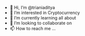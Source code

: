 - 👋 Hi, I’m @trianiaditya 
- 👀 I’m interested in Cryptocurrency
- 🌱 I’m currently learning all about 
- 💞️ I’m looking to collaborate on 
- 📫 How to reach me ...

<!---
trianiaditya/trianiaditya is a ✨ special ✨ repository because its `README.md` (this file) appears on your GitHub profile.
You can click the Preview link to take a look at your changes.
--->
